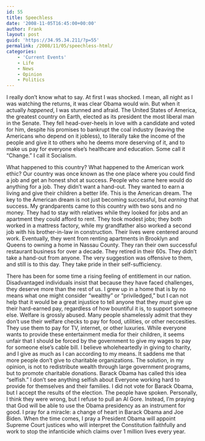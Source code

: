 ```yaml
---
id: 55
title: Speechless
date: '2008-11-05T16:45:00+00:00'
author: Frank
layout: post
guid: 'https://34.95.34.211/?p=55'
permalink: /2008/11/05/speechless-html/
categories:
    - 'Current Events'
    - Life
    - News
    - Opinion
    - Politics
---
```


I really don’t know what to say. At first I was shocked. I mean, all night as I was watching the returns, it was clear Obama would win. But when it actually *happened*, I was stunned and afraid. The United States of America, the greatest country on Earth, elected as its president the most liberal man in the Senate. They fell head-over-heels in love with a candidate and voted for him, despite his promises to bankrupt the coal industry (leaving the Americans who depend on it jobless), to literally take the income of the people and give it to others who he deems more deserving of it, and to make us pay for everyone else’s healthcare and education. Some call it “Change.” I call it Socialism. 

What happened to this country? What happened to the American work ethic? Our country was once known as the one place where you could find a job and get an honest shot at success. People who came here would do anything for a job. They didn’t want a hand-out. They wanted to earn a living and give their children a better life. This is the American dream. The key to the American dream is not just becoming successful, but *earning* that success. My grandparents came to this country with two sons and no money. They had to stay with relatives while they looked for jobs and an apartment they could afford to rent. They took modest jobs; they both worked in a mattress factory, while my grandfather also worked a second job with his brother-in-law in construction. Their lives were centered around work. Eventually, they went from renting apartments in Brooklyn and Queens to owning a home in Nassau County. They ran their own successful restaurant business for over a decade. They retired in their 60s. They didn’t take a hand-out from anyone. The very suggestion was offensive to them, and still is to this day. They take pride in their self-sufficiency.

There has been for some time a rising feeling of entitlement in our nation. Disadvantaged individuals insist that because they have faced challenges, they deserve more than the rest of us. I grew up in a home that is by no means what one might consider “wealthy” or “priviledged,” but I can not help that it would be a great injustice to tell anyone that they *must* give up their hard-earned pay, regardless of how bountiful it is, to support someone else. Welfare is grossly abused. Many people shamelessly admit that they don’t use their welfare checks to pay for food, utilities, or other neccesities. They use them to pay for TV, internet, or other luxuries. While everyone wants to provide these entertainment media for their children, it seems unfair that I should be forced by the government to give my wages to pay for someone else’s cable bill. I believe wholeheartedly in giving to charity, and I give as much as I can according to my means. It saddens me that more people don’t give to charitable organizations. The solution, in my opinion, is not to redistribute wealth through large government programs, but to promote charitable donations. Barack Obama has called this idea “selfish.” I don’t see anything selfish about Everyone working hard to provide for themselves and their families. I did not vote for Barack Obama, but I accept the results of the election. The people have spoken. Personally, I think they were wrong, but I refuse to pull an Al Gore. Instead, I’m praying that God will be able to use the Obama presidency as an instrument for good. I pray for a miracle: a change of heart in Barack Obama and Joe Biden. When the time comes, I pray a President Obama will appoint Supreme Court justices who will interpret the Constitution faithfully and work to stop the infanticide which claims over 1 million lives every year.